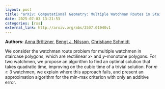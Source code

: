 ```yaml
---
layout: post
title: "arXiv: Computational Geometry: Multiple Watchman Routes in Staircase Polygons"
date: 2025-07-03 13:21:53 
categories: [rss]
external_link: http://arxiv.org/abs/2507.01940v1
---
```


**Authors:** [Anna Brötzner](https://dblp.uni-trier.de/search?q=Anna+Br%C3%B6tzner), [Bengt J. Nilsson](https://dblp.uni-trier.de/search?q=Bengt+J.+Nilsson), [Christiane Schmidt](https://dblp.uni-trier.de/search?q=Christiane+Schmidt)

We consider the watchman route problem for multiple watchmen in staircase
polygons, which are rectilinear $x$- and $y$-monotone polygons. For two
watchmen, we propose an algorithm to find an optimal solution that takes
quadratic time, improving on the cubic time of a trivial solution. For $m \geq
3$ watchmen, we explain where this approach fails, and present an approximation
algorithm for the min-max criterion with only an additive error.
